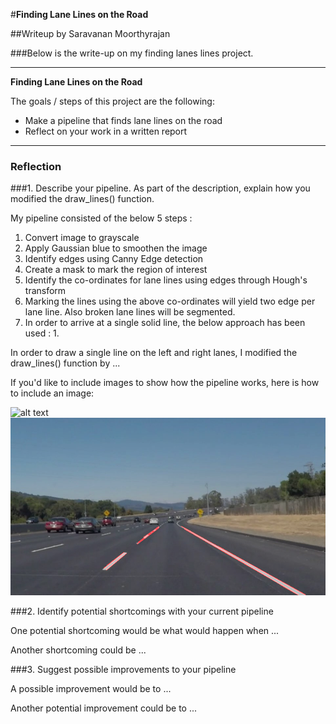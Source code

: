 #**Finding Lane Lines on the Road** 

##Writeup by Saravanan Moorthyrajan

###Below is the write-up on my finding lanes lines project.

---

**Finding Lane Lines on the Road**

The goals / steps of this project are the following:
* Make a pipeline that finds lane lines on the road
* Reflect on your work in a written report


[//]: # (Image References)

[image1]: ./test_images/solidWhiteCurve.jpg "Original Image"
[image2]: ./test_images/Output1_solidWhiteCurve.jpg "Image with raw lines"
[image3]: ./test_images/Output2_solidWhiteCurve.jpg "Image with complete lines"

---

### Reflection

###1. Describe your pipeline. As part of the description, explain how you modified the draw_lines() function.

My pipeline consisted of the below 5 steps :

1.  Convert image to grayscale
1.  Apply Gaussian blue to smoothen the image
1.  Identify edges using Canny Edge detection
1.  Create a mask to mark the region of interest
1.  Identify the co-ordinates for lane lines using edges through Hough's transform
1.  Marking the lines using the above co-ordinates will yield two edge per lane line.  Also broken lane lines will be segmented.
1.  In order to arrive at a single solid line, the below approach has been used :
	1. 


In order to draw a single line on the left and right lanes, I modified the draw_lines() function by ...

If you'd like to include images to show how the pipeline works, here is how to include an image: 

![alt text][image1] ![alt text][image2]


###2. Identify potential shortcomings with your current pipeline


One potential shortcoming would be what would happen when ... 

Another shortcoming could be ...


###3. Suggest possible improvements to your pipeline

A possible improvement would be to ...

Another potential improvement could be to ...